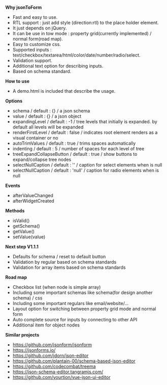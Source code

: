 **Why jsonToForm**
 - Fast and easy to use.
 - RTL support : just add style (direction:rtl) to the place holder element.
 - It just depends on jQuery.
 - It can be use in tow mode : property grid(currently implemented) / normal form(road map).
 - Easy to customize css.
 - Supported inputs : text/checkbox/textarea/html/color/date/number/radio/select.
 - Validation support.
 - Additional text option for describing inputs.
 - Based on schema standard.

**How to use**
- A demo.html is included that describe the usage.

**Options**
- schema / default : {} / a json schema  
- value / default : {} / a json object  
- expandingLevel / default : -1 / tree levels that initially is expanded. by default all levels will be expanded 
- renderFirstLevel / default : false / indicates root element renders as a visual container or no
- autoTrimValues / default : true / trims spaces automatically
- indenting / default : 5 / number of spaces for each level of tree
- treeExpandCollapseButton / default : true / show buttons to expand/collapse tree nodes 
- selectNullCaption / default : '' / caption for select elements when is null
- selectNullCaption / default : 'null' / caption for radio elements when is null 

**Events**
- afterValueChanged  
- afterWidgetCreated

**Methods**
- isValid()  
- getSchema()
- getValue()
- setValue(value)

**Next step V1.1.1**
- Defaults for schema / reset to default button
- Validation by regular based on schema standards
- Validation for array items based on schema standards

**Road map**
- Checkbox list (when node is simple array)
- Including some important schemas like schema(for design another schema) / css 
- Including some important regulars like email/website/...
- Layout option for switching between property grid mode and normal form
- Auto complete source for inputs by connecting to other API
- Additional item for object nodes


**Similar projects**
 - https://github.com/jsonform/jsonform 
 - https://jsonforms.io/
 - https://github.com/jdorn/json-editor
 - https://github.com/plantain-00/schema-based-json-editor
 - https://github.com/codecombat/treema
 - https://json-schema-editor.tangramjs.com/
 - https://github.com/yourtion/vue-json-ui-editor
 
 
